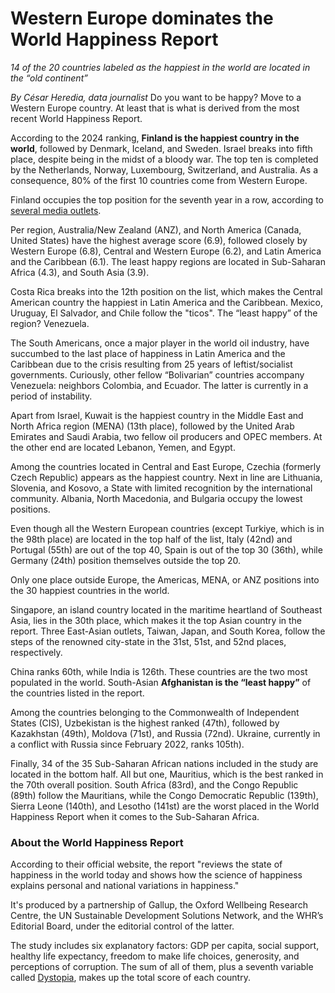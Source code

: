 # Western Europe dominates the World Happiness Report
_14 of the 20 countries labeled as the happiest in the world are located in the “old continent”_

*By César Heredia, data journalist*
Do you want to be happy? Move to a Western Europe country. At least that is what is derived from the most recent World Happiness Report.

According to the 2024 ranking, **Finland is the happiest country in the world**, followed by Denmark, Iceland, and Sweden. Israel breaks into fifth place, despite being in the midst of a bloody war. The top ten is completed by the Netherlands, Norway, Luxembourg, Switzerland, and Australia. As a consequence, 80% of the first 10 countries come from Western Europe.

Finland occupies the top position for the seventh year in a row, according to [several media outlets]( https://www.google.com/search?client=opera&q=finland+is+world%27s+happiest+country+for+seventh+year+study&sourceid=opera&ie=UTF-8&oe=UTF-8).

Per region, Australia/New Zealand (ANZ), and North America (Canada, United States) have the highest average score (6.9), followed closely by Western Europe (6.8), Central and Western Europe (6.2), and Latin America and the Caribbean (6.1). The least happy regions are located in Sub-Saharan Africa (4.3), and South Asia (3.9).

Costa Rica breaks into the 12th position on the list, which makes the Central American country the happiest in Latin America and the Caribbean. Mexico, Uruguay, El Salvador, and Chile follow the "ticos". The “least happy” of the region? Venezuela. 

The South Americans, once a major player in the world oil industry, have succumbed to the last place of happiness in Latin America and the Caribbean due to the crisis resulting from 25 years of leftist/socialist governments. Curiously, other fellow “Bolivarian” countries accompany Venezuela: neighbors Colombia, and Ecuador. The latter is currently in a period of instability.

Apart from Israel, Kuwait is the happiest country in the Middle East and North Africa region (MENA) (13th place), followed by the United Arab Emirates and Saudi Arabia, two fellow oil producers and OPEC members. At the other end are located Lebanon, Yemen, and Egypt.

Among the countries located in Central and East Europe, Czechia (formerly Czech Republic) appears as the happiest country. Next in line are Lithuania, Slovenia, and Kosovo, a State with limited recognition by the international community. Albania, North Macedonia, and Bulgaria occupy the lowest positions.

Even though all the Western European countries (except Turkiye, which is in the 98th place) are located in the top half of the list, Italy (42nd) and Portugal (55th) are out of the top 40, Spain is out of the top 30 (36th), while Germany (24th) position themselves outside the top 20.

Only one place outside Europe, the Americas, MENA, or ANZ positions into the 30 happiest countries in the world.

Singapore, an island country located in the maritime heartland of Southeast Asia, lies in the 30th place, which makes it the top Asian country in the report. Three East-Asian outlets, Taiwan, Japan, and South Korea, follow the steps of the renowned city-state in the 31st, 51st, and 52nd places, respectively.

China ranks 60th, while India is 126th. These countries are the two most populated in the world. South-Asian **Afghanistan is the “least happy”** of the countries listed in the report.

Among the countries belonging to the Commonwealth of Independent States (CIS), Uzbekistan is the highest ranked (47th), followed by Kazakhstan (49th), Moldova (71st), and Russia (72nd). Ukraine, currently in a conflict with Russia since February 2022, ranks 105th).

Finally, 34 of the 35 Sub-Saharan African nations included in the study are located in the bottom half. All but one, Mauritius, which is the best ranked in the 70th overall position. South Africa (83rd), and the Congo Republic (89th) follow the Mauritians, while the Congo Democratic Republic (139th), Sierra Leone (140th), and Lesotho (141st) are the worst placed in the World Happiness Report when it comes to the Sub-Saharan Africa.

### About the World Happiness Report

According to their official website, the report "reviews the state of happiness in the world today and shows how the science of happiness explains personal and national variations in happiness."

It's produced by a partnership of Gallup, the Oxford Wellbeing Research Centre, the UN Sustainable Development Solutions Network, and the WHR’s Editorial Board, under the editorial control of the latter.

The study includes six explanatory factors: GDP per capita, social support, healthy life expectancy, freedom to make life choices, generosity, and perceptions of corruption. The sum of all of them, plus a seventh variable called [Dystopia](https://worldhappiness.report/about/), makes up the total score of each country.

